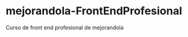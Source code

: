 mejorandola-FrontEndProfesional
===============================

Curso de front end profesional de mejorandola

